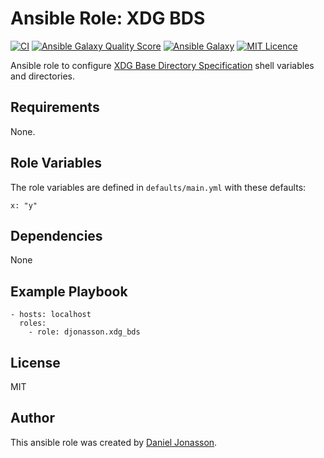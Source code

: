 # Ansible Role: XDG BDS

[![CI](https://github.com/djonasson/ansible-role-xdg_bds/workflows/CI/badge.svg?event=push)](https://github.com/djonasson/ansible-role-xdg_bds/actions?query=workflow%3ACI) [![Ansible Galaxy Quality Score](https://img.shields.io/ansible/quality/57677)](https://galaxy.ansible.com/djonasson/xdg_bds/) [![Ansible Galaxy](https://img.shields.io/ansible/role/d/57677)](https://galaxy.ansible.com/djonasson/xdg_bds/) [![MIT Licence](https://img.shields.io/badge/License-MIT-blue.svg)](https://github.com/djonasson/ansible-role-xdg_bds/blob/main/LICENSE)


Ansible role to configure [XDG Base Directory Specification](https://specifications.freedesktop.org/basedir-spec/basedir-spec-latest.html) shell variables and directories.

## Requirements

None.

## Role Variables

The role variables are defined in `defaults/main.yml` with these defaults:

    x: "y"

## Dependencies

None

## Example Playbook

    - hosts: localhost
      roles:
        - role: djonasson.xdg_bds

## License

MIT

## Author

This ansible role was created by [Daniel Jonasson](https://github.com/djonasson/).
